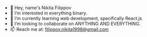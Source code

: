 - 👋 Hey, name's Nikita Filippov
- 👀 I’m interested in everything binary.
- 🌱 I’m currently learning web development, specifically React.js
- 💞️ I’m looking to collaborate on ANYTHING AND EVERYTHING.
- 📫 Reach me at: filippov.nikita1998@gmail.com

<!---
lucidnik/lucidnik is a ✨ special ✨ repository because its `README.md` (this file) appears on your GitHub profile.
You can click the Preview link to take a look at your changes.
--->
